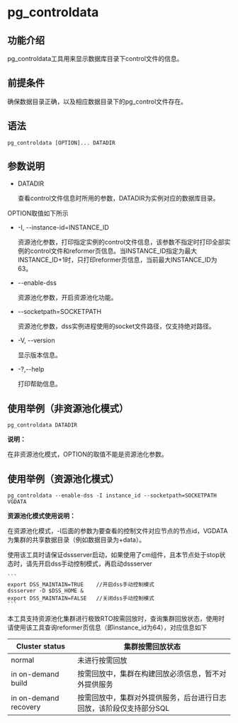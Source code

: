 # pg\_controldata

## 功能介绍<a name="zh-cn_topic_0237152440_section125419154813"></a>

pg\_controldata工具用来显示数据库目录下control文件的信息。

## 前提条件<a name="zh-cn_topic_0237152440_section14602518109"></a>

确保数据目录正确，以及相应数据目录下的pg\_control文件存在。

## 语法<a name="zh-cn_topic_0237152440_section554725769"></a>

```
pg_controldata [OPTION]... DATADIR
```


## 参数说明<a name="zh-cn_topic_0237152440_section187851955142614"></a>

-   DATADIR

    查看control文件信息时所用的参数，DATADIR为实例对应的数据库目录。

OPTION取值如下所示

-   -I, --instance-id=INSTANCE_ID

    资源池化参数，打印指定实例的control文件信息，该参数不指定时打印全部实例的control文件和reformer页信息。当INSTANCE_ID指定为最大INSTANCE_ID+1时，只打印reformer页信息，当前最大INSTANCE_ID为63。

-   --enable-dss

    资源池化参数，开启资源池化功能。

-   --socketpath=SOCKETPATH

    资源池化参数，dss实例进程使用的socket文件路径，仅支持绝对路径。

-   -V, --version

    显示版本信息。

-   -?,--help

    打印帮助信息。

## 使用举例（非资源池化模式）<a name="zh-cn_topic_0237152442_section554725769"></a>

```
pg_controldata DATADIR
```
**说明：**

在非资源池化模式，OPTION的取值不能是资源池化参数。

## 使用举例（资源池化模式）<a name="zh-cn_topic_0237152442_section554725769"></a>

```
pg_controldata --enable-dss -I instance_id --socketpath=SOCKETPATH VGDATA
```

**资源池化模式使用说明：**

在资源池化模式，-I后面的参数为要查看的控制文件对应节点的节点id，VGDATA为集群的共享数据目录（例如数据目录为+data）。

使用该工具时请保证dssserver启动，如果使用了cm组件，且本节点处于stop状态时，请先开启dss手动控制模式，再启动dssserver

    ```
    export DSS_MAINTAIN=TRUE    //开启dss手动控制模式
    dssserver -D $DSS_HOME &
    export DSS_MAINTAIN=FALSE   //关闭dss手动控制模式
    ```

本工具支持资源池化集群进行极致RTO按需回放时，查询集群回放状态，使用时请使用该工具查询reformer页信息（即instance_id为64），对应信息如下

| Cluster status        | 集群按需回放状态                                             |
| --------------------- | ------------------------------------------------------------ |
| normal                | 未进行按需回放                                               |
| in on-demand build    | 按需回放中，集群在构建回放必须信息，暂不对外提供服务         |
| in on-demand recovery | 按需回放中，集群对外提供服务，后台进行日志回放，该阶段仅支持部分SQL |

